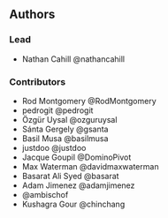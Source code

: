 ## Authors

### Lead

 - Nathan Cahill @nathancahill

### Contributors

 - Rod Montgomery @RodMontgomery
 - pedrogit @pedrogit
 - Özgür Uysal @ozguruysal
 - Sánta Gergely @gsanta
 - Basil Musa @basilmusa
 - justdoo @justdoo
 - Jacque Goupil @DominoPivot
 - Max Waterman @davidmaxwaterman
 - Basarat Ali Syed @basarat
 - Adam Jimenez @adamjimenez
 - @ambischof
 - Kushagra Gour @chinchang
